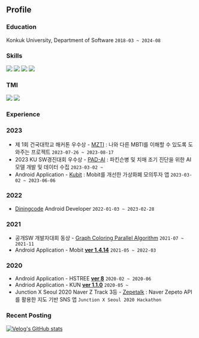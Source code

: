 ## Profile 
### Education
Konkuk University, Department of Software ```2018-03 ~ 2024-08```

### Skills
<a href="" target="_blank"><img src="https://img.shields.io/badge/KOTLIN-7F52FF?style=for-the-badge&logo=Kotlin&logoColor=FFFFFF"/></a>
<a href="" target="_blank"><img src="https://img.shields.io/badge/ANDROID-3DDC84?style=for-the-badge&logo=Android&logoColor=FFFFFF"/></a>
<a href="" target="_blank"><img src="https://img.shields.io/badge/CPP-00599C?style=for-the-badge&logo=C%2B%2B&logoColor=FFFFFF"/></a>
<a href="" target="_blank"><img src="https://img.shields.io/badge/JAVA-007396?style=for-the-badge&logo=Java&logoColor=FFFFFF"/></a>

### TMI
<a href="https://velog.io/@kimbsu00" target="_blank"><img src="https://img.shields.io/badge/Tech Blog-20C997?style=flat-squre&logo=Velog&logoColor=FFFFFF"/></a>
<a href="https://kimbsu00.oopy.io/portfolio" target="_blank"><img src="https://img.shields.io/badge/Portfolio-000000?style=flat-squre&logo=Notion&logoColor=FFFFFF"/></a>

### Experience
### 2023 
- 제 1회 건국대학교 해커톤 우수상 - [MZTI](https://github.com/TEAMMZC/MZTI) : 나와 다른 MBTI를 이해할 수 있도록 도와주는 프로젝트 ```2023-07-26 ~ 2023-08-17```
- 2023 KU SW경진대회 우수상 - [PAD-AI](https://github.com/NeoMemoris) : 파킨슨병 및 치매 조기 진단을 위한 AI 모델 개발 및 데이터 수집 ```2023-03-02 ~```
- Android Application - [Kubit](https://github.com/TeamKubit/Kubit-Android) : Mobit를 개선한 가상화폐 모의투자 앱 ```2023-03-02 ~ 2023-06-06```

### 2022
- [Diningcode](https://play.google.com/store/apps/details?id=com.diningcode) Android Developer ```2022-01-03 ~ 2023-02-28```

### 2021
- 공개SW 개발자대회 동상 - [Graph Coloring Parallel Algorithm](https://github.com/kimbsu00/GraphColoring) ```2021-07 ~ 2021-11```
- Android Application - Mobit [**ver 1.4.14**](https://github.com/kimbsu00/Mobit) ```2021-05 ~ 2022-03```

### 2020
- Android Application - HSTREE [**ver 8**](https://github.com/kimbsu00/HSTREE) ```2020-02 ~ 2020-06```
- Andriod Application - KUN [**ver 1.1.0**](https://play.google.com/store/apps/details?id=com.kunotice.kunotice) ```2020-05 ~ ```
- Junction X Seoul 2020 Naver Z Track 3등 - [Zepetalk](https://github.com/kimbsu00/JunctionXSeoul2020) : Naver Zepeto API를 활용한 지도 기반 SNS 앱 ```Junction X Seoul 2020 Hackathon```

### Recent Posting
[![Velog's GitHub stats](https://velog-readme-stats.vercel.app/api?name=kimbsu00)](https://velog-readme-stats.vercel.app/api/redirect?name=kimbsu00)
